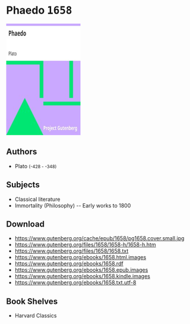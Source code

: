 # Phaedo <kbd>1658</kbd>

![](./cover.medium.jpg "")

## Authors


 - Plato <small>(-428 - -348)</small>

## Subjects


 - Classical literature
 - Immortality (Philosophy) -- Early works to 1800

## Download


 - https://www.gutenberg.org/cache/epub/1658/pg1658.cover.small.jpg
 - https://www.gutenberg.org/files/1658/1658-h/1658-h.htm
 - https://www.gutenberg.org/files/1658/1658.txt
 - https://www.gutenberg.org/ebooks/1658.html.images
 - https://www.gutenberg.org/ebooks/1658.rdf
 - https://www.gutenberg.org/ebooks/1658.epub.images
 - https://www.gutenberg.org/ebooks/1658.kindle.images
 - https://www.gutenberg.org/ebooks/1658.txt.utf-8

## Book Shelves


 - Harvard Classics
